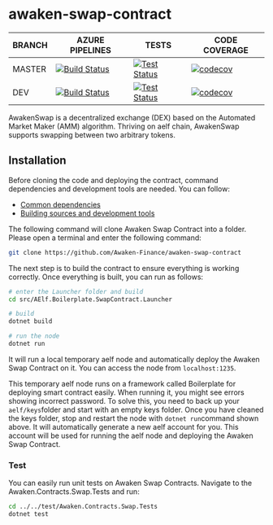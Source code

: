 # awaken-swap-contract

BRANCH | AZURE PIPELINES                                                                                                                                                                                                                                                                | TESTS                                                                                                                                                                                                                        | CODE COVERAGE
-------|--------------------------------------------------------------------------------------------------------------------------------------------------------------------------------------------------------------------------------------------------------------------------------|------------------------------------------------------------------------------------------------------------------------------------------------------------------------------------------------------------------------------|--------------
MASTER   | [![Build Status](https://dev.azure.com/Awaken-Finance/awaken-swap-contract/_apis/build/status/awaken-swap-contract?branchName=master)](https://dev.azure.com/Awaken-Finance/awaken-swap-contract/_build/latest?definitionId=8&branchName=master) | [![Test Status](https://img.shields.io/azure-devops/tests/Awaken-Finance/awaken-swap-contract/8/master)](https://dev.azure.com/Awaken-Finance/awaken-swap-contract/_build/latest?definitionId=8&branchName=master) | [![codecov](https://codecov.io/gh/Awaken-Finance/awaken-swap-contract/branch/master/graph/badge.svg?token=eiF4Wb65pJ)](https://codecov.io/gh/Awaken-Finance/awaken-swap-contract)
DEV    | [![Build Status](https://dev.azure.com/Awaken-Finance/awaken-swap-contract/_apis/build/status/awaken-swap-contract?branchName=dev)](https://dev.azure.com/Awaken-Finance/awaken-swap-contract/_build/latest?definitionId=8&branchName=dev) | [![Test Status](https://img.shields.io/azure-devops/tests/Awaken-Finance/awaken-swap-contract/8/dev)](https://dev.azure.com/Awaken-Finance/awaken-swap-contract/_build/latest?definitionId=8&branchName=dev) | [![codecov](https://codecov.io/gh/Awaken-Finance/awaken-swap-contract/branch/dev/graph/badge.svg?token=eiF4Wb65pJ)](https://codecov.io/gh/Awaken-Finance/awaken-swap-contract)

AwakenSwap is a decentralized exchange (DEX) based on the Automated Market Maker (AMM) algorithm. Thriving on aelf chain, AwakenSwap supports swapping between two arbitrary tokens.

## Installation

Before cloning the code and deploying the contract, command dependencies and development tools are needed. You can follow:

- [Common dependencies](https://aelf-boilerplate-docs.readthedocs.io/en/latest/overview/dependencies.html)
- [Building sources and development tools](https://aelf-boilerplate-docs.readthedocs.io/en/latest/overview/tools.html)

The following command will clone Awaken Swap Contract into a folder. Please open a terminal and enter the following command:

```Bash
git clone https://github.com/Awaken-Finance/awaken-swap-contract
```

The next step is to build the contract to ensure everything is working correctly. Once everything is built, you can run as follows:

```Bash
# enter the Launcher folder and build 
cd src/AElf.Boilerplate.SwapContract.Launcher

# build
dotnet build

# run the node 
dotnet run
```

It will run a local temporary aelf node and automatically deploy the Awaken Swap Contract on it. You can access the node from `localhost:1235`.

This temporary aelf node runs on a framework called Boilerplate for deploying smart contract easily. When running it, you might see errors showing incorrect password. To solve this, you need to back up your `aelf/keys`folder and start with an empty keys folder. Once you have cleaned the keys folder, stop and restart the node with `dotnet run`command shown above. It will automatically generate a new aelf account for you. This account will be used for running the aelf node and deploying the Awaken Swap Contract.

### Test

You can easily run unit tests on Awaken Swap Contracts. Navigate to the Awaken.Contracts.Swap.Tests and run:

```Bash
cd ../../test/Awaken.Contracts.Swap.Tests
dotnet test
```